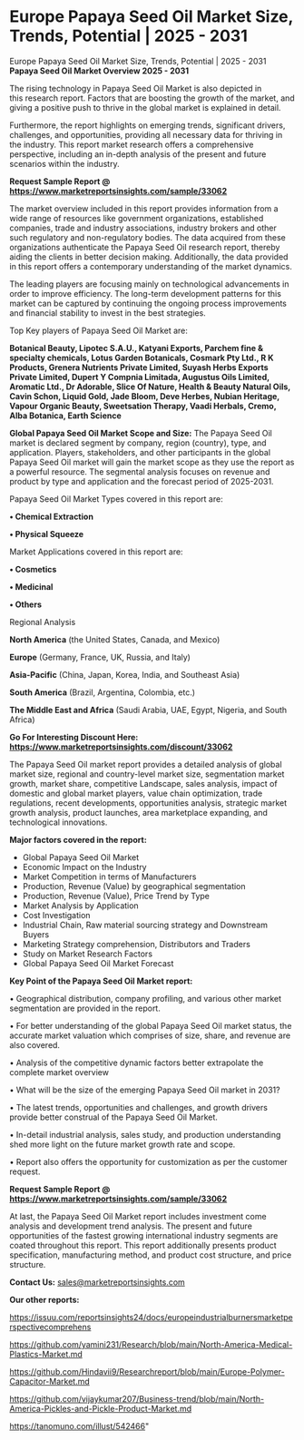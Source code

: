 # Europe Papaya Seed Oil Market Size, Trends, Potential | 2025 - 2031
Europe Papaya Seed Oil Market Size, Trends, Potential | 2025 - 2031
<Strong> Papaya Seed Oil Market Overview 2025 - 2031</strong>

The rising technology in Papaya Seed Oil Market is also depicted in this research report. Factors that are boosting the growth of the market, and giving a positive push to thrive in the global market is explained in detail.

Furthermore, the report highlights on emerging trends, significant drivers, challenges, and opportunities, providing all necessary data for thriving in the industry. This report market research offers a comprehensive perspective, including an in-depth analysis of the present and future scenarios within the industry.

<strong>Request Sample Report @ <a href=https://www.marketreportsinsights.com/sample/33062>https://www.marketreportsinsights.com/sample/33062</a></strong>

The market overview included in this report provides information from a wide range of resources like government organizations, established companies, trade and industry associations, industry brokers and other such regulatory and non-regulatory bodies. The data acquired from these organizations authenticate the Papaya Seed Oil research report, thereby aiding the clients in better decision making. Additionally, the data provided in this report offers a contemporary understanding of the market dynamics.

The leading players are focusing mainly on technological advancements in order to improve efficiency. The long-term development patterns for this market can be captured by continuing the ongoing process improvements and financial stability to invest in the best strategies.

Top Key players of Papaya Seed Oil Market are:

<strong>Botanical Beauty, Lipotec S.A.U., Katyani Exports, Parchem fine & specialty chemicals, Lotus Garden Botanicals, Cosmark Pty Ltd., R K Products, Grenera Nutrients Private Limited, Suyash Herbs Exports Private Limited, Dupert Y Compnia Limitada, Augustus Oils Limited, Aromatic Ltd., Dr Adorable, Slice Of Nature, Health & Beauty Natural Oils, Cavin Schon, Liquid Gold, Jade Bloom, Deve Herbes, Nubian Heritage, Vapour Organic Beauty, Sweetsation Therapy, Vaadi Herbals, Cremo, Alba Botanica, Earth Science</strong>

<strong><b>Global Papaya Seed Oil Market Scope and Size:</b></strong>
The Papaya Seed Oil market is declared segment by company, region (country), type, and application. Players, stakeholders, and other participants in the global Papaya Seed Oil market will gain the market scope as they use the report as a powerful resource. The segmental analysis focuses on revenue and product by type and application and the forecast period of 2025-2031.

Papaya Seed Oil Market Types covered in this report are:

<strong>•  Chemical Extraction

•  Physical Squeeze</strong>

Market Applications covered in this report are:

<strong>•  Cosmetics

•  Medicinal

•  Others</strong> 

Regional Analysis

<strong>North America</strong> (the United States, Canada, and Mexico)

<strong>Europe</strong> (Germany, France, UK, Russia, and Italy)

<strong>Asia-Pacific</strong> (China, Japan, Korea, India, and Southeast Asia)

<strong>South America</strong> (Brazil, Argentina, Colombia, etc.)

<strong>The Middle East and Africa</strong> (Saudi Arabia, UAE, Egypt, Nigeria, and South Africa)

<strong>Go For Interesting Discount Here: <a href=https://www.marketreportsinsights.com/discount/33062>https://www.marketreportsinsights.com/discount/33062</a></strong>

The Papaya Seed Oil market report provides a detailed analysis of global market size, regional and country-level market size, segmentation market growth, market share, competitive Landscape, sales analysis, impact of domestic and global market players, value chain optimization, trade regulations, recent developments, opportunities analysis, strategic market growth analysis, product launches, area marketplace expanding, and technological innovations.

<strong><b>Major factors covered in the report:</b></strong>
<ul>
  <li>Global Papaya Seed Oil Market </li>
  <li>Economic Impact on the Industry</li>
  <li>Market Competition in terms of Manufacturers</li>
  <li>Production, Revenue (Value) by geographical segmentation</li>
  <li>Production, Revenue (Value), Price Trend by Type</li>
  <li>Market Analysis by Application</li>
  <li>Cost Investigation</li>
  <li>Industrial Chain, Raw material sourcing strategy and Downstream Buyers</li>
  <li>Marketing Strategy comprehension, Distributors and Traders</li>
  <li>Study on Market Research Factors</li>
  <li>Global Papaya Seed Oil Market Forecast</li>
</ul>

<strong><b>Key Point of the Papaya Seed Oil Market report:</b></strong>

• Geographical distribution, company profiling, and various other market segmentation are provided in the report.

• For better understanding of the global Papaya Seed Oil market status, the accurate market valuation which comprises of size, share, and revenue are also covered.

• Analysis of the competitive dynamic factors better extrapolate the complete market overview

• What will be the size of the emerging Papaya Seed Oil market in 2031?

• The latest trends, opportunities and challenges, and growth drivers provide better construal of the Papaya Seed Oil Market.

• In-detail industrial analysis, sales study, and production understanding shed more light on the future market growth rate and scope.

• Report also offers the opportunity for customization as per the customer request.

<strong>Request Sample Report @ <a href=https://www.marketreportsinsights.com/sample/33062>https://www.marketreportsinsights.com/sample/33062</a></strong>

At last, the Papaya Seed Oil Market report includes investment come analysis and development trend analysis. The present and future opportunities of the fastest growing international industry segments are coated throughout this report. This report additionally presents product specification, manufacturing method, and product cost structure, and price structure.

<strong>Contact Us:</strong>
sales@marketreportsinsights.com

<strong>Our other reports:</strong>

<a href=https://issuu.com/reportsinsights24/docs/europeindustrialburnersmarketperspectivecomprehens>https://issuu.com/reportsinsights24/docs/europeindustrialburnersmarketperspectivecomprehens</a>

<a href=https://github.com/yamini231/Research/blob/main/North-America-Medical-Plastics-Market.md>https://github.com/yamini231/Research/blob/main/North-America-Medical-Plastics-Market.md</a>

<a href=https://github.com/Hindavii9/Researchreport/blob/main/Europe-Polymer-Capacitor-Market.md>https://github.com/Hindavii9/Researchreport/blob/main/Europe-Polymer-Capacitor-Market.md</a>

<a href=https://github.com/vijaykumar207/Business-trend/blob/main/North-America-Pickles-and-Pickle-Product-Market.md>https://github.com/vijaykumar207/Business-trend/blob/main/North-America-Pickles-and-Pickle-Product-Market.md</a>

<a href=https://tanomuno.com/illust/542466>https://tanomuno.com/illust/542466</a>"
